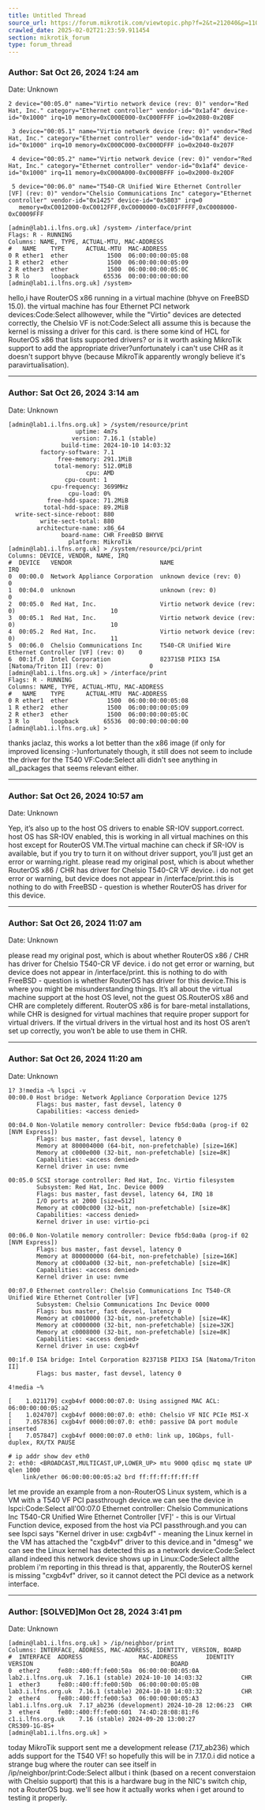 ```yaml
---
title: Untitled Thread
source_url: https://forum.mikrotik.com/viewtopic.php?f=2&t=212040&p=1105847&amp;sid=1ef4b927f8b28e3b342d451b507d8371#p1105847
crawled_date: 2025-02-02T21:23:59.911454
section: mikrotik_forum
type: forum_thread
---
```


### Author: Sat Oct 26, 2024 1:24 am
Date: Unknown

```
2 device="00:05.0" name="Virtio network device (rev: 0)" vendor="Red Hat, Inc." category="Ethernet controller" vendor-id="0x1af4" device-id="0x1000" irq=10 memory=0xC000E000-0xC000FFFF io=0x2080-0x20BF 

 3 device="00:05.1" name="Virtio network device (rev: 0)" vendor="Red Hat, Inc." category="Ethernet controller" vendor-id="0x1af4" device-id="0x1000" irq=10 memory=0xC000C000-0xC000DFFF io=0x2040-0x207F 

 4 device="00:05.2" name="Virtio network device (rev: 0)" vendor="Red Hat, Inc." category="Ethernet controller" vendor-id="0x1af4" device-id="0x1000" irq=11 memory=0xC000A000-0xC000BFFF io=0x2000-0x20DF 

 5 device="00:06.0" name="T540-CR Unified Wire Ethernet Controller [VF] (rev: 0)" vendor="Chelsio Communications Inc" category="Ethernet controller" vendor-id="0x1425" device-id="0x5803" irq=0 
   memory=0xC0012000-0xC0012FFF,0xC0000000-0xC01FFFFF,0xC0008000-0xC0009FFF
```

```
[admin@lab1.i.lfns.org.uk] /system> /interface/print
Flags: R - RUNNING
Columns: NAME, TYPE, ACTUAL-MTU, MAC-ADDRESS
#   NAME    TYPE      ACTUAL-MTU  MAC-ADDRESS      
0 R ether1  ether           1500  06:00:00:00:05:08
1 R ether2  ether           1500  06:00:00:00:05:09
2 R ether3  ether           1500  06:00:00:00:05:0C
3 R lo      loopback       65536  00:00:00:00:00:00
[admin@lab1.i.lfns.org.uk] /system>
```

hello,i have RouterOS x86 running in a virtual machine (bhyve on FreeBSD 15.0).  the virtual machine has four Ethernet PCI network devices:Code:Select allhowever, while the "Virtio" devices are detected correctly, the Chelsio VF is not:Code:Select alli assume this is because the kernel is missing a driver for this card.  is there some kind of HCL for RouterOS x86 that lists supported drivers?  or is it worth asking MikroTik support to add the appropriate driver?unfortunately i can't use CHR as it doesn't support bhyve (because MikroTik apparently wrongly believe it's paravirtualisation).


---
### Author: Sat Oct 26, 2024 3:14 am
Date: Unknown

```
[admin@lab1.i.lfns.org.uk] > /system/resource/print
                   uptime: 4m7s
                  version: 7.16.1 (stable)
               build-time: 2024-10-10 14:03:32
         factory-software: 7.1
              free-memory: 291.1MiB
             total-memory: 512.0MiB
                      cpu: AMD
                cpu-count: 1
            cpu-frequency: 3699MHz
                 cpu-load: 0%
           free-hdd-space: 71.2MiB
          total-hdd-space: 89.2MiB
  write-sect-since-reboot: 880
         write-sect-total: 880
        architecture-name: x86_64
               board-name: CHR FreeBSD BHYVE
                 platform: MikroTik
[admin@lab1.i.lfns.org.uk] > /system/resource/pci/print
Columns: DEVICE, VENDOR, NAME, IRQ
#  DEVICE   VENDOR                         NAME                                                    IRQ
0  00:00.0  Network Appliance Corporation  unknown device (rev: 0)                                   0
1  00:04.0  unknown                        unknown (rev: 0)                                          0
2  00:05.0  Red Hat, Inc.                  Virtio network device (rev: 0)                           10
3  00:05.1  Red Hat, Inc.                  Virtio network device (rev: 0)                           10
4  00:05.2  Red Hat, Inc.                  Virtio network device (rev: 0)                           11
5  00:06.0  Chelsio Communications Inc     T540-CR Unified Wire Ethernet Controller [VF] (rev: 0)    0
6  00:1f.0  Intel Corporation              82371SB PIIX3 ISA [Natoma/Triton II] (rev: 0)             0
[admin@lab1.i.lfns.org.uk] > /interface/print
Flags: R - RUNNING
Columns: NAME, TYPE, ACTUAL-MTU, MAC-ADDRESS
#   NAME    TYPE      ACTUAL-MTU  MAC-ADDRESS      
0 R ether1  ether           1500  06:00:00:00:05:08
1 R ether2  ether           1500  06:00:00:00:05:09
2 R ether3  ether           1500  06:00:00:00:05:0C
3 R lo      loopback       65536  00:00:00:00:00:00
[admin@lab1.i.lfns.org.uk] >
```

thanks jaclaz, this works a lot better than the x86 image (if only for improved licensing :-)unfortunately though, it still does not seem to include the driver for the T540 VF:Code:Select alli didn't see anything in all_packages that seems relevant either.


---
### Author: Sat Oct 26, 2024 10:57 am
Date: Unknown

Yep, it’s also up to the host OS drivers to enable SR-IOV support.correct.  host OS has SR-IOV enabled, this is working in all virtual machines on this host except for RouterOS VM.The virtual machine can check if SR-IOV is available, but if you try to turn it on without driver support, you’ll just get an error or warning.right.  please read my original post, which is about whether RouterOS x86 / CHR has driver for Chelsio T540-CR VF device.  i do not get error or warning, but device does not appear in /interface/print.this is nothing to do with FreeBSD - question is whether RouterOS has driver for this device.


---
### Author: Sat Oct 26, 2024 11:07 am
Date: Unknown

please read my original post, which is about whether RouterOS x86 / CHR has driver for Chelsio T540-CR VF device.  i do not get error or warning, but device does not appear in /interface/print. this is nothing to do with FreeBSD - question is whether RouterOS has driver for this device.This is where you might be misunderstanding things. It’s all about the virtual machine support at the host OS level, not the guest OS.RouterOS x86 and CHR are completely different. RouterOS x86 is for bare-metal installations, while CHR is designed for virtual machines that require proper support for virtual drivers. If the virtual drivers in the virtual host and its host OS aren’t set up correctly, you won’t be able to use them in CHR.


---
### Author: Sat Oct 26, 2024 11:20 am
Date: Unknown

```
1? 3!media ~% lspci -v 
00:00.0 Host bridge: Network Appliance Corporation Device 1275
        Flags: bus master, fast devsel, latency 0
        Capabilities: <access denied>

00:04.0 Non-Volatile memory controller: Device fb5d:0a0a (prog-if 02 [NVM Express])
        Flags: bus master, fast devsel, latency 0
        Memory at 800004000 (64-bit, non-prefetchable) [size=16K]
        Memory at c000e000 (32-bit, non-prefetchable) [size=8K]
        Capabilities: <access denied>
        Kernel driver in use: nvme

00:05.0 SCSI storage controller: Red Hat, Inc. Virtio filesystem
        Subsystem: Red Hat, Inc. Device 0009
        Flags: bus master, fast devsel, latency 64, IRQ 18
        I/O ports at 2000 [size=512]
        Memory at c000c000 (32-bit, non-prefetchable) [size=8K]
        Capabilities: <access denied>
        Kernel driver in use: virtio-pci

00:06.0 Non-Volatile memory controller: Device fb5d:0a0a (prog-if 02 [NVM Express])
        Flags: bus master, fast devsel, latency 0
        Memory at 800000000 (64-bit, non-prefetchable) [size=16K]
        Memory at c000a000 (32-bit, non-prefetchable) [size=8K]
        Capabilities: <access denied>
        Kernel driver in use: nvme

00:07.0 Ethernet controller: Chelsio Communications Inc T540-CR Unified Wire Ethernet Controller [VF]
        Subsystem: Chelsio Communications Inc Device 0000
        Flags: bus master, fast devsel, latency 0
        Memory at c0010000 (32-bit, non-prefetchable) [size=4K]
        Memory at c0000000 (32-bit, non-prefetchable) [size=32K]
        Memory at c0008000 (32-bit, non-prefetchable) [size=8K]
        Capabilities: <access denied>
        Kernel driver in use: cxgb4vf

00:1f.0 ISA bridge: Intel Corporation 82371SB PIIX3 ISA [Natoma/Triton II]
        Flags: bus master, fast devsel, latency 0

4!media ~%
```

```
[    1.021179] cxgb4vf 0000:00:07.0: Using assigned MAC ACL: 06:00:00:00:05:a2
[    1.024707] cxgb4vf 0000:00:07.0: eth0: Chelsio VF NIC PCIe MSI-X
[    7.057836] cxgb4vf 0000:00:07.0: eth0: passive DA port module inserted
[    7.057847] cxgb4vf 0000:00:07.0 eth0: link up, 10Gbps, full-duplex, RX/TX PAUSE
```

```
# ip addr show dev eth0
2: eth0: <BROADCAST,MULTICAST,UP,LOWER_UP> mtu 9000 qdisc mq state UP qlen 1000
    link/ether 06:00:00:00:05:a2 brd ff:ff:ff:ff:ff:ff
```

let me provide an example from a non-RouterOS Linux system, which is a VM with a T540 VF PCI passthrough device.we can see the device in lspci:Code:Select all'00:07.0 Ethernet controller: Chelsio Communications Inc T540-CR Unified Wire Ethernet Controller [VF]' - this is our Virtual Function device, exposed from the host via PCI passthrough.and you can see lspci says "Kernel driver in use: cxgb4vf" - meaning the Linux kernel in the VM has attached the "cxgb4vf" driver to this device.and in "dmesg" we can see the Linux kernel has detected this as a network device:Code:Select alland indeed this network device shows up in Linux:Code:Select allthe problem i'm reporting in this thread is that, apparently, the RouterOS kernel is missing "cxgb4vf" driver, so it cannot detect the PCI device as a network interface.


---
### Author: [SOLVED]Mon Oct 28, 2024 3:41 pm
Date: Unknown

```
[admin@lab1.i.lfns.org.uk] > /ip/neighbor/print
Columns: INTERFACE, ADDRESS, MAC-ADDRESS, IDENTITY, VERSION, BOARD
#  INTERFACE  ADDRESS                MAC-ADDRESS        IDENTITY            VERSION                                       BOARD        
0  ether2     fe80::400:ff:fe00:50a  06:00:00:00:05:0A  lab2.i.lfns.org.uk  7.16.1 (stable) 2024-10-10 14:03:32           CHR          
1  ether3     fe80::400:ff:fe00:50b  06:00:00:00:05:0B  lab3.i.lfns.org.uk  7.16.1 (stable) 2024-10-10 14:03:32           CHR          
2  ether4     fe80::400:ff:fe00:5a3  06:00:00:00:05:A3  lab1.i.lfns.org.uk  7.17_ab236 (development) 2024-10-28 12:06:23  CHR          
3  ether4     fe80::400:ff:fe00:601  74:4D:28:08:81:F6  c1.i.lfns.org.uk    7.16 (stable) 2024-09-20 13:00:27             CRS309-1G-8S+
[admin@lab1.i.lfns.org.uk] >
```

today MikroTik support sent me a development release (7.17_ab236) which adds support for the T540 VF!  so hopefully this will be in 7.17.0.i did notice a strange bug where the router can see itself in /ip/neighbor/print:Code:Select allbut i think (based on a recent converstaion with Chelsio support) that this is a hardware bug in the NIC's switch chip, not a RouterOS bug.  we'll see how it actually works when i get around to testing it properly.

